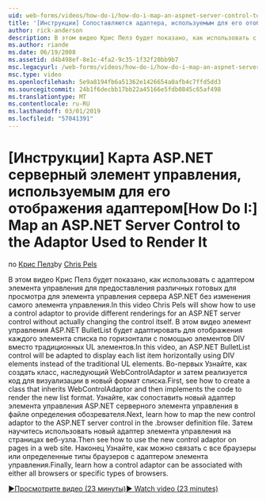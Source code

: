 ```yaml
---
uid: web-forms/videos/how-do-i/how-do-i-map-an-aspnet-server-control-to-the-adaptor-used-to-render-it
title: '[Инструкции] Сопоставляются адаптера, используемым для его отображения элемента управления сервера ASP.NET | Документация Майкрософт'
author: rick-anderson
description: В этом видео Крис Пелз будет показано, как использовать с адаптером элемента управления для предоставления различных готовых для просмотра для элемента управления сервера ASP.NET, не изменяя c...
ms.author: riande
ms.date: 06/19/2008
ms.assetid: d4b498ef-8e1c-4fa2-9c35-1f32f20bb9b7
msc.legacyurl: /web-forms/videos/how-do-i/how-do-i-map-an-aspnet-server-control-to-the-adaptor-used-to-render-it
msc.type: video
ms.openlocfilehash: 5e9a8194fb6a51362e1426654a0afb4c7ffd5dd3
ms.sourcegitcommit: 24b1f6decbb17bb22a45166e5fdb0845c65af498
ms.translationtype: MT
ms.contentlocale: ru-RU
ms.lasthandoff: 03/01/2019
ms.locfileid: "57041391"
---
```

<a name="how-do-i-map-an-aspnet-server-control-to-the-adaptor-used-to-render-it"></a><span data-ttu-id="b6814-103">[Инструкции] Карта ASP.NET серверный элемент управления, используемым для его отображения адаптером</span><span class="sxs-lookup"><span data-stu-id="b6814-103">[How Do I:] Map an ASP.NET Server Control to the Adaptor Used to Render It</span></span>
====================
<span data-ttu-id="b6814-104">по [Крис Пелз](https://twitter.com/chrispels)</span><span class="sxs-lookup"><span data-stu-id="b6814-104">by [Chris Pels](https://twitter.com/chrispels)</span></span>

<span data-ttu-id="b6814-105">В этом видео Крис Пелз будет показано, как использовать с адаптером элемента управления для предоставления различных готовых для просмотра для элемента управления сервера ASP.NET без изменения самого элемента управления.</span><span class="sxs-lookup"><span data-stu-id="b6814-105">In this video Chris Pels will show how to use a control adaptor to provide different renderings for an ASP.NET server control without actually changing the control itself.</span></span> <span data-ttu-id="b6814-106">В этом видео элемент управления ASP.NET BulletList будет адаптировать для отображения каждого элемента списка по горизонтали с помощью элементов DIV вместо традиционных UL элементов.</span><span class="sxs-lookup"><span data-stu-id="b6814-106">In this video, an ASP.NET BulletList control will be adapted to display each list item horizontally using DIV elements instead of the traditional UL elements.</span></span> <span data-ttu-id="b6814-107">Во-первых Узнайте, как создать класс, наследующий WebControlAdaptor и затем реализуется код для визуализации в новый формат списка.</span><span class="sxs-lookup"><span data-stu-id="b6814-107">First, see how to create a class that inherits WebControlAdaptor and then implements the code to render the new list format.</span></span> <span data-ttu-id="b6814-108">Узнайте, как сопоставить новый адаптер элемента управления ASP.NET серверного элемента управления в файле определения обозревателя.</span><span class="sxs-lookup"><span data-stu-id="b6814-108">Next, learn how to map the new control adaptor to the ASP.NET server control in the .browser definition file.</span></span> <span data-ttu-id="b6814-109">Затем научитесь использовать новый адаптер элемента управления на страницах веб-узла.</span><span class="sxs-lookup"><span data-stu-id="b6814-109">Then see how to use the new control adaptor on pages in a web site.</span></span> <span data-ttu-id="b6814-110">Наконец Узнайте, как можно связать с все браузеры или определенные типы браузеров с адаптером элемента управления.</span><span class="sxs-lookup"><span data-stu-id="b6814-110">Finally, learn how a control adaptor can be associated with either all browsers or specific types of browsers.</span></span>

[<span data-ttu-id="b6814-111">&#9654;Просмотрите видео (23 минуты)</span><span class="sxs-lookup"><span data-stu-id="b6814-111">&#9654; Watch video (23 minutes)</span></span>](https://channel9.msdn.com/Blogs/ASP-NET-Site-Videos/how-do-i-map-an-aspnet-server-control-to-the-adaptor-used-to-render-it)
